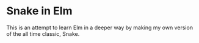 # Snake in Elm

This is an attempt to learn Elm in a deeper way by making my own version of the all time classic, Snake.
